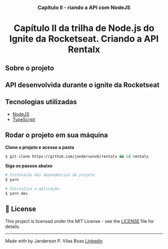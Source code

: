 <h3 align="center">
  Capítulo II - riando a API com NodeJS
</h3>

<h1 align="center">
  Capítulo II da trilha de Node.js do Ignite da Rocketseat. Criando a API Rentalx
</h1>

## Sobre o projeto

## API desenvolvida durante o ignite da Rocketseat

## Tecnologias utilizadas

- [NodeJS](https://nodejs.org/en/)
- [TypeScript](https://www.typescriptlang.org/)

## Rodar o projeto em sua máquina

**Clone o projeto e acesse a pasta**

```bash
$ git clone https://github.com/jandersonvb/rentalx && cd rentalx
```

**Siga os passos abaixo**

```bash
# Instalação das dependências do projeto
$ yarn

# Inicializa a aplicação
$ yarn dev

```

## 📝 License

This project is licensed under the MIT License - see the [LICENSE](LICENSE) file for details.

---

Made with by Janderson P. Vilas Boas [Linkedin](https://www.linkedin.com/in/jandersonvilasboas/)
